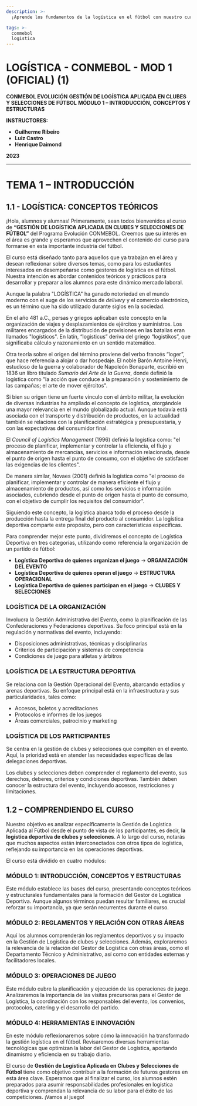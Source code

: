 ```yaml
---
description: >-
  ¡Aprende los fundamentos de la logística en el fútbol con nuestro curso! Domina los conceptos y estructuras clave para una gestión eficaz en clubes y selecciones. ¡Descubre más!

tags: >-
  conmebol
  logistica
---
```

# LOGÍSTICA - CONMEBOL - MOD 1 (OFICIAL) (1)

**CONMEBOL EVOLUCIÓN**
**GESTIÓN DE LOGÍSTICA APLICADA EN CLUBES Y SELECCIONES DE FÚTBOL**
**MÓDULO 1 – INTRODUCCIÓN,**
**CONCEPTOS Y ESTRUCTURAS**

**INSTRUCTORES:**
- **Guilherme Ribeiro**
- **Luiz Castro**
- **Henrique Daimond**

**2023**

---

# **TEMA 1 – INTRODUCCIÓN**

## 1.1 - LOGÍSTICA: CONCEPTOS TEÓRICOS

¡Hola, alumnos y alumnas! Primeramente, sean todos bienvenidos al curso de **“GESTIÓN DE LOGÍSTICA APLICADA EN CLUBES Y SELECCIONES DE FÚTBOL”** del Programa Evolución CONMEBOL. Creemos que su interés en el área es grande y esperamos que aprovechen el contenido del curso para formarse en esta importante industria del fútbol.

El curso está diseñado tanto para aquellos que ya trabajan en el área y desean reflexionar sobre diversos temas, como para los estudiantes interesados en desempeñarse como gestores de logística en el fútbol. Nuestra intención es abordar contenidos teóricos y prácticos para desarrollar y preparar a los alumnos para este dinámico mercado laboral.

Aunque la palabra "LOGÍSTICA" ha ganado notoriedad en el mundo moderno con el auge de los servicios de *delivery* y el comercio electrónico, es un término que ha sido utilizado durante siglos en la sociedad.

En el año 481 a.C., persas y griegos aplicaban este concepto en la organización de viajes y desplazamientos de ejércitos y suministros. Los militares encargados de la distribución de provisiones en las batallas eran llamados "logísticos". En latín, “logisticus” deriva del griego “logistikos”, que significaba cálculo y razonamiento en un sentido matemático.

Otra teoría sobre el origen del término proviene del verbo francés “loger”, que hace referencia a alojar o dar hospedaje. El noble Barón Antoine Henri, estudioso de la guerra y colaborador de Napoleón Bonaparte, escribió en 1836 un libro titulado *Sumario del Arte de la Guerra*, donde definió la logística como "la acción que conduce a la preparación y sostenimiento de las campañas; el arte de mover ejércitos".

Si bien su origen tiene un fuerte vínculo con el ámbito militar, la evolución de diversas industrias ha ampliado el concepto de logística, otorgándole una mayor relevancia en el mundo globalizado actual. Aunque todavía está asociada con el transporte y distribución de productos, en la actualidad también se relaciona con la planificación estratégica y presupuestaria, y con las expectativas del consumidor final.

El *Council of Logistics Management* (1996) definió la logística como: "el proceso de planificar, implementar y controlar la eficiencia, el flujo y almacenamiento de mercancías, servicios e información relacionada, desde el punto de origen hasta el punto de consumo, con el objetivo de satisfacer las exigencias de los clientes".

De manera similar, Novaes (2001) definió la logística como "el proceso de planificar, implementar y controlar de manera eficiente el flujo y almacenamiento de productos, así como los servicios e información asociados, cubriendo desde el punto de origen hasta el punto de consumo, con el objetivo de cumplir los requisitos del consumidor".

Siguiendo este concepto, la logística abarca todo el proceso desde la producción hasta la entrega final del producto al consumidor. La logística deportiva comparte este propósito, pero con características específicas.

Para comprender mejor este punto, dividiremos el concepto de Logística Deportiva en tres categorías, utilizando como referencia la organización de un partido de fútbol:

- **Logística Deportiva de quienes organizan el juego** → **ORGANIZACIÓN DEL EVENTO**
- **Logística Deportiva de quienes operan el juego** → **ESTRUCTURA OPERACIONAL**
- **Logística Deportiva de quienes participan en el juego** → **CLUBES Y SELECCIONES**

### **LOGÍSTICA DE LA ORGANIZACIÓN**
Involucra la Gestión Administrativa del Evento, como la planificación de las Confederaciones y Federaciones deportivas. Su foco principal está en la regulación y normativas del evento, incluyendo:

- Disposiciones administrativas, técnicas y disciplinarias
- Criterios de participación y sistemas de competencia
- Condiciones de juego para atletas y árbitros

### **LOGÍSTICA DE LA ESTRUCTURA DEPORTIVA**
Se relaciona con la Gestión Operacional del Evento, abarcando estadios y arenas deportivas. Su enfoque principal está en la infraestructura y sus particularidades, tales como:

- Accesos, boletos y acreditaciones
- Protocolos e informes de los juegos
- Áreas comerciales, patrocinio y marketing

### **LOGÍSTICA DE LOS PARTICIPANTES**
Se centra en la gestión de clubes y selecciones que compiten en el evento. Aquí, la prioridad está en atender las necesidades específicas de las delegaciones deportivas.

Los clubes y selecciones deben comprender el reglamento del evento, sus derechos, deberes, criterios y condiciones deportivas. También deben conocer la estructura del evento, incluyendo accesos, restricciones y limitaciones.

## 1.2 – COMPRENDIENDO EL CURSO

Nuestro objetivo es analizar específicamente la Gestión de Logística Aplicada al Fútbol desde el punto de vista de los participantes, es decir, **la logística deportiva de clubes y selecciones**. A lo largo del curso, notarás que muchos aspectos están interconectados con otros tipos de logística, reflejando su importancia en las operaciones deportivas.

El curso está dividido en cuatro módulos:

### **MÓDULO 1: INTRODUCCIÓN, CONCEPTOS Y ESTRUCTURAS**

Este módulo establece las bases del curso, presentando conceptos teóricos y estructurales fundamentales para la formación del Gestor de Logística Deportiva. Aunque algunos términos puedan resultar familiares, es crucial reforzar su importancia, ya que serán recurrentes durante el curso.

### **MÓDULO 2: REGLAMENTOS Y RELACIÓN CON OTRAS ÁREAS**

Aquí los alumnos comprenderán los reglamentos deportivos y su impacto en la Gestión de Logística de clubes y selecciones. Además, exploraremos la relevancia de la relación del Gestor de Logística con otras áreas, como el Departamento Técnico y Administrativo, así como con entidades externas y facilitadores locales.

### **MÓDULO 3: OPERACIONES DE JUEGO**

Este módulo cubre la planificación y ejecución de las operaciones de juego. Analizaremos la importancia de las visitas precursoras para el Gestor de Logística, la coordinación con los responsables del evento, los convenios, protocolos, catering y el desarrollo del partido.

### **MÓDULO 4: HERRAMIENTAS E INNOVACIÓN**

En este módulo reflexionaremos sobre cómo la innovación ha transformado la gestión logística en el fútbol. Revisaremos diversas herramientas tecnológicas que optimizan la labor del Gestor de Logística, aportando dinamismo y eficiencia en su trabajo diario.

El curso de **Gestión de Logística Aplicada en Clubes y Selecciones de Fútbol** tiene como objetivo contribuir a la formación de futuros gestores en esta área clave. Esperamos que al finalizar el curso, los alumnos estén preparados para asumir responsabilidades profesionales en logística deportiva y comprendan la relevancia de su labor para el éxito de las competiciones. ¡Vamos al juego!

